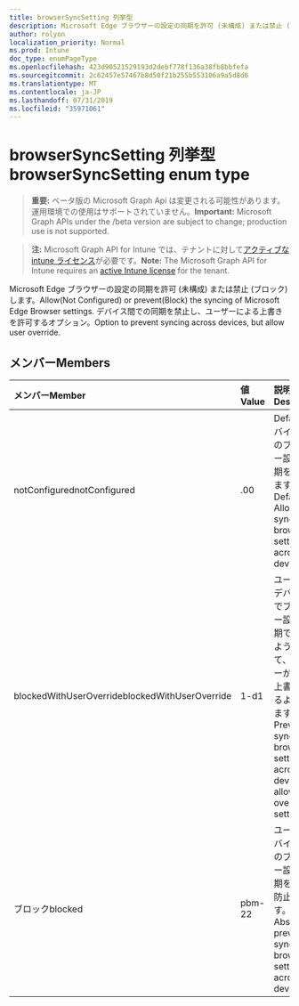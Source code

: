 ```yaml
---
title: browserSyncSetting 列挙型
description: Microsoft Edge ブラウザーの設定の同期を許可 (未構成) または禁止 (ブロック) します。 デバイス間での同期を禁止し、ユーザーによる上書きを許可するオプション。
author: rolyon
localization_priority: Normal
ms.prod: Intune
doc_type: enumPageType
ms.openlocfilehash: 423d90521529193d2debf778f136a38fb8bbfefa
ms.sourcegitcommit: 2c62457e57467b8d50f21b255b553106a9a5d8d6
ms.translationtype: MT
ms.contentlocale: ja-JP
ms.lasthandoff: 07/31/2019
ms.locfileid: "35971061"
---
```

# <a name="browsersyncsetting-enum-type"></a><span data-ttu-id="652f8-104">browserSyncSetting 列挙型</span><span class="sxs-lookup"><span data-stu-id="652f8-104">browserSyncSetting enum type</span></span>

> <span data-ttu-id="652f8-105">**重要:** ベータ版の Microsoft Graph Api は変更される可能性があります。運用環境での使用はサポートされていません。</span><span class="sxs-lookup"><span data-stu-id="652f8-105">**Important:** Microsoft Graph APIs under the /beta version are subject to change; production use is not supported.</span></span>

> <span data-ttu-id="652f8-106">**注:** Microsoft Graph API for Intune では、テナントに対して[アクティブな intune ライセンス](https://go.microsoft.com/fwlink/?linkid=839381)が必要です。</span><span class="sxs-lookup"><span data-stu-id="652f8-106">**Note:** The Microsoft Graph API for Intune requires an [active Intune license](https://go.microsoft.com/fwlink/?linkid=839381) for the tenant.</span></span>

<span data-ttu-id="652f8-107">Microsoft Edge ブラウザーの設定の同期を許可 (未構成) または禁止 (ブロック) します。</span><span class="sxs-lookup"><span data-stu-id="652f8-107">Allow(Not Configured) or prevent(Block) the syncing of Microsoft Edge Browser settings.</span></span> <span data-ttu-id="652f8-108">デバイス間での同期を禁止し、ユーザーによる上書きを許可するオプション。</span><span class="sxs-lookup"><span data-stu-id="652f8-108">Option to prevent syncing across devices, but allow user override.</span></span>

## <a name="members"></a><span data-ttu-id="652f8-109">メンバー</span><span class="sxs-lookup"><span data-stu-id="652f8-109">Members</span></span>
|<span data-ttu-id="652f8-110">メンバー</span><span class="sxs-lookup"><span data-stu-id="652f8-110">Member</span></span>|<span data-ttu-id="652f8-111">値</span><span class="sxs-lookup"><span data-stu-id="652f8-111">Value</span></span>|<span data-ttu-id="652f8-112">説明</span><span class="sxs-lookup"><span data-stu-id="652f8-112">Description</span></span>|
|:---|:---|:---|
|<span data-ttu-id="652f8-113">notConfigured</span><span class="sxs-lookup"><span data-stu-id="652f8-113">notConfigured</span></span>|<span data-ttu-id="652f8-114">.0</span><span class="sxs-lookup"><span data-stu-id="652f8-114">0</span></span>|<span data-ttu-id="652f8-115">Default –デバイス間でのブラウザー設定の同期を許可します。</span><span class="sxs-lookup"><span data-stu-id="652f8-115">Default – Allow syncing of browser settings across devices.</span></span>|
|<span data-ttu-id="652f8-116">blockedWithUserOverride</span><span class="sxs-lookup"><span data-stu-id="652f8-116">blockedWithUserOverride</span></span>|<span data-ttu-id="652f8-117">1-d</span><span class="sxs-lookup"><span data-stu-id="652f8-117">1</span></span>|<span data-ttu-id="652f8-118">ユーザーのデバイス間でブラウザー設定を同期できないようにして、ユーザーが設定を上書きできるようにします。</span><span class="sxs-lookup"><span data-stu-id="652f8-118">Prevent syncing of browser settings across user devices, allow user override of setting.</span></span>|
|<span data-ttu-id="652f8-119">ブロック</span><span class="sxs-lookup"><span data-stu-id="652f8-119">blocked</span></span>|<span data-ttu-id="652f8-120">pbm-2</span><span class="sxs-lookup"><span data-stu-id="652f8-120">2</span></span>|<span data-ttu-id="652f8-121">ユーザーデバイス間でのブラウザー設定の同期を完全に防止します。</span><span class="sxs-lookup"><span data-stu-id="652f8-121">Absolutely prevent syncing of browser settings across user devices.</span></span>|






